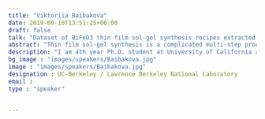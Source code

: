 ```yaml
---
title: "Viktoriia Baibakova"
date: 2019-09-10T13:51:25+06:00
draft: false
talk: "Dataset of BiFeO3 thin film sol-gel synthesis recipes extracted manually and with GPT-3"
abstract: "Thin film sol-gel synthesis is a complicated multi-step process with many degrees of freedom. While general steps are usually typical (precursor gel preparation, deposition, drying), the choice of parameters (precursor materials, experimental setup) is often inspired by authors' scientific intuition or peer experience. As the number of reports grows, synthesis recipe databases become helpful in linking the synthesis parameters with the outcome. Here we present a manually extracted dataset of BiFeO3 thin film sol-gel synthesis recipes and propose a pipeline for automated parameters extraction using GPT-3. To compile a corpus of relevant articles, we queried the 5-million full-text and Web of Science DBs with text-mining tools (Apache Solr search engine, Chemical Named Entity Recognition, synthesis paragraph classifier). We manually located and parsed synthesis recipes. After that, we built a workflow for automated recipe extraction with GPT-3. Among 5 million full-text papers, we found 121 papers reporting the sol-gel synthesis of BiFeO3 thin films and discussing phase purity. With additional 57 articles from the Web of Science, we compiled a corpus of 178 relevant papers. We manually extracted parameters for 341 recipes and shaped them into a synthesis recipe dataset with numerical and categorical values. For the automated extraction, we avoided fine-tuning GPT-3. Instead, we built a set of consecutive GPT-3 prompts, gradually fining the graining of information. The compiled dataset is educative for understanding the BiFeO3 thin film sol-gel synthesis process. It shows that hidden variables never reported in publications influence the result. Automating the extraction process is crucial for generating big datasets and observing a more comprehensive picture. GPT-3 is a flexible yet powerful tool for this task, and an accurate compilation of prompts allows specific information extraction without annotation and training."
description: "I am 4th year Ph.D. student at University of California at Berkeley in the Materials Science and Engineering department. Also, I work as Graduate Student Research Assistant at Lawrence Berkeley National Laboratory in the group Hacking Materials under the supervision of Anubhav Jain. Our group uses an interdisciplinary approach focusing on machine learning and deep learning. I train and fine-tune models for the theoretical prediction of material properties."
bg_image : "images/speakers/Baibakova.jpg"
image : "images/speakers/Baibakova.jpg"
designation : UC-Berkeley / Lawrence Berkeley National Laboratory
email : 
type : "speaker"


---
```


